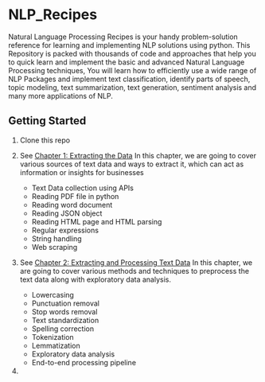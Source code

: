 # NLP_Recipes

Natural Language Processing Recipes is your handy problem-solution reference for learning and implementing NLP solutions using python. This Repository is packed with thousands of code and approaches that help you to quick learn and implement the basic and advanced Natural Language Processing techniques, You will learn how to efficiently use a wide range of NLP Packages and implement text classification, identify parts of speech, topic modeling, text summarization, text generation, sentiment analysis and many more applications of NLP.

## Getting Started
1. Clone this repo    

2. See [Chapter 1: Extracting the Data](https://github.com/shubhamchouksey/NLP_Recipes/tree/master/Extract_Data) In this chapter, we are going to cover various sources of text data and ways to extract it, which can act as information or insights for businesses
   - Text Data collection using APIs
   - Reading PDF file in python
   - Reading word document
   - Reading JSON object
   - Reading HTML page and HTML parsing
   - Regular expressions
   - String handling
   - Web scraping

3. See [Chapter 2: Extracting and Processing Text Data](https://github.com/shubhamchouksey/NLP_Recipes/tree/master/Preprocessing) In this chapter, we are going to cover various methods and techniques to preprocess the text data along with exploratory data analysis.
   - Lowercasing
   - Punctuation removal
   - Stop words removal
   - Text standardization
   - Spelling correction
   - Tokenization
   - Lemmatization 
   - Exploratory data analysis
   - End-to-end processing pipeline
 

4. 
